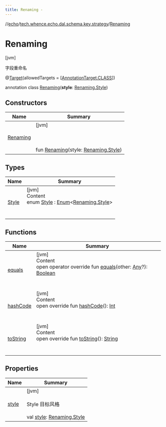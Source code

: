 ```yaml
---
title: Renaming -
---
```

//[echo](../../index.md)/[tech.whence.echo.dal.schema.key.strategy](../index.md)/[Renaming](index.md)



# Renaming  
 [jvm] 

字段重命名

@[Target](https://kotlinlang.org/api/latest/jvm/stdlib/kotlin.annotation/-target/index.html)(allowedTargets = [[AnnotationTarget.CLASS](https://kotlinlang.org/api/latest/jvm/stdlib/kotlin.annotation/-annotation-target/-c-l-a-s-s/index.html)])  
  
annotation class [Renaming](index.md)(**style**: [Renaming.Style](-style/index.md))   


## Constructors  
  
|  Name|  Summary| 
|---|---|
| [Renaming](-renaming.md)|  [jvm] <br><br><br><br>fun [Renaming](-renaming.md)(style: [Renaming.Style](-style/index.md))   <br>


## Types  
  
|  Name|  Summary| 
|---|---|
| [Style](-style/index.md)| [jvm]  <br>Content  <br>enum [Style](-style/index.md) : [Enum](https://kotlinlang.org/api/latest/jvm/stdlib/kotlin/-enum/index.html)<[Renaming.Style](-style/index.md)>   <br><br><br>


## Functions  
  
|  Name|  Summary| 
|---|---|
| [equals](../../tech.whence.echo.webclient.response.exception/-response-unrecognized-exception/index.md#kotlin/Any/equals/#kotlin.Any?/PointingToDeclaration/)| [jvm]  <br>Content  <br>open operator override fun [equals](../../tech.whence.echo.webclient.response.exception/-response-unrecognized-exception/index.md#kotlin/Any/equals/#kotlin.Any?/PointingToDeclaration/)(other: [Any](https://kotlinlang.org/api/latest/jvm/stdlib/kotlin/-any/index.html)?): [Boolean](https://kotlinlang.org/api/latest/jvm/stdlib/kotlin/-boolean/index.html)  <br><br><br>
| [hashCode](../../tech.whence.echo.webclient.response.exception/-response-unrecognized-exception/index.md#kotlin/Any/hashCode/#/PointingToDeclaration/)| [jvm]  <br>Content  <br>open override fun [hashCode](../../tech.whence.echo.webclient.response.exception/-response-unrecognized-exception/index.md#kotlin/Any/hashCode/#/PointingToDeclaration/)(): [Int](https://kotlinlang.org/api/latest/jvm/stdlib/kotlin/-int/index.html)  <br><br><br>
| [toString](../../tech.whence.echo.webclient.response.exception/-response-unrecognized-exception/index.md#kotlin/Any/toString/#/PointingToDeclaration/)| [jvm]  <br>Content  <br>open override fun [toString](../../tech.whence.echo.webclient.response.exception/-response-unrecognized-exception/index.md#kotlin/Any/toString/#/PointingToDeclaration/)(): [String](https://kotlinlang.org/api/latest/jvm/stdlib/kotlin/-string/index.html)  <br><br><br>


## Properties  
  
|  Name|  Summary| 
|---|---|
| [style](index.md#tech.whence.echo.dal.schema.key.strategy/Renaming/style/#/PointingToDeclaration/)|  [jvm] <br><br>Style 目标风格<br><br>val [style](index.md#tech.whence.echo.dal.schema.key.strategy/Renaming/style/#/PointingToDeclaration/): [Renaming.Style](-style/index.md)   <br>

